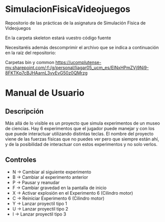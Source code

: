 # SimulacionFisicaVideojuegos
Repositorio de las prácticas de la asignatura de Simulación Física de Videojuegos

En la carpeta skeleton estará vuestro código fuente

Necesitaréis además descomprimir el archivo que se indica a continuación en la raíz del repositorio:

Carpetas bin y common https://ucomplutense-my.sharepoint.com/:f:/g/personal/liagar05_ucm_es/ElNxHPmZVj9Ni9-8FKTKp7cBJHAarnL3vvEvG50z0QMrzg

# Manual de Usuario
## Descripción
Más allá de lo visible es un proyecto que simula experimentos de un museo de ciencias.  Hay 6 experimentos que el jugador puede manejar y con los que puede interactuar utilizando distintas teclas.
El nombre del proyecto viene de las fuerzas físicas que no puedes ver pero que siempre están ahí, y de la posibilidad de interactuar con estos experimentos y no solo verlos.

## Controles
- N → Cambiar al siguiente experimento 
- B → Cambiar al experimento anterior
- P → Pausar y reanudar
- F → Cambiar gravedad en la pantalla de inicio
- X → Activar explosión en el Experimento 6 (Cilindro motor)
- C → Reiniciar Experimento 6 (Cilindro motor)
- Y → Lanzar proyectil tipo 1
- U → Lanzar proyectil tipo 2
- I → Lanzar proyectil tipo 3
